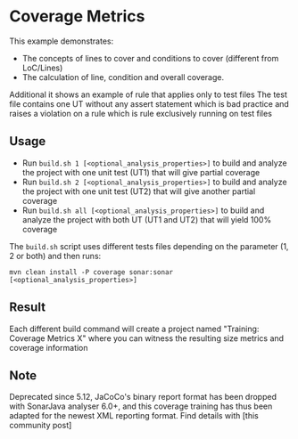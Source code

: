 # Coverage Metrics

This example demonstrates:
- The concepts of lines to cover and conditions to cover (different from LoC/Lines)
- The calculation of line, condition and overall coverage.

Additional it shows an example of rule that applies only to test files
The test file contains one UT without any assert statement which is bad practice and raises a violation on a rule which is rule exclusively running on test files

## Usage

- Run `build.sh 1 [<optional_analysis_properties>]` to build and analyze the project with one unit test (UT1) that will give partial coverage
- Run `build.sh 2 [<optional_analysis_properties>]` to build and analyze the project with one unit test (UT2) that will give another partial coverage
- Run `build.sh all [<optional_analysis_properties>]` to build and analyze the project with both UT (UT1 and UT2) that will yield 100% coverage

The `build.sh` script uses different tests files depending on the parameter (1, 2 or both)
and then runs:
```
mvn clean install -P coverage sonar:sonar [<optional_analysis_properties>]
```

## Result
Each different build command will create a project named "Training: Coverage Metrics X" where you can witness the resulting size metrics and coverage information

## Note
Deprecated since 5.12, JaCoCo's binary report format has been dropped with SonarJava analyser 6.0+, and this coverage training has thus been adapted for the newest XML reporting format. Find details with [this community post]
